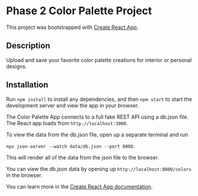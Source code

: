# Phase 2 Color Palette Project

This project was bootstrapped with [Create React App](https://github.com/facebook/create-react-app).

## Description

Upload and save your favorite color palette creations for interior or personal designs.

## Installation

Run <code>npm install</code> to install any dependencies, and then <code>npm start</code> to start the development server and view the app in your browser. 

The Color Palette App connects to a full fake REST API using a db.json file. The React app loads from <code>http://localhost:3000</code>. 

To view the data from the db.json file, open up a separate terminal and run

<code>npx json-server --watch data/db.json --port 8000</code>. 

This will render all of the data from the json file to the browser.

You can view the db.json data by opening up <code>http://localhost:8000/colors</code> in the browser.


You can learn more in the [Create React App documentation](https://facebook.github.io/create-react-app/docs/getting-started).
